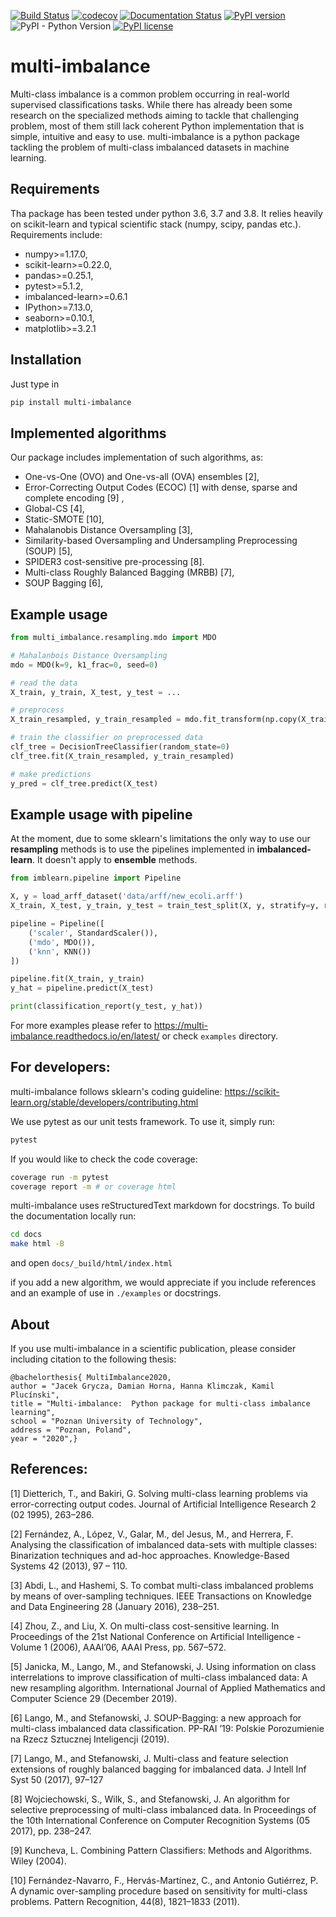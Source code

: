 [![Build Status](https://travis-ci.org/damian-horna/multi-imbalance.svg?branch=master)](https://travis-ci.org/damian-horna/multi-imbalance)
[![codecov](https://codecov.io/gh/damian-horna/multi-imbalance/branch/master/graph/badge.svg)](https://codecov.io/gh/damian-horna/multi-imbalance)
[![Documentation Status](https://readthedocs.org/projects/multi-imbalance/badge/?version=latest)](https://multi-imbalance.readthedocs.io/en/latest/?badge=latest)
[![PyPI version](https://badge.fury.io/py/multi-imbalance.svg)](https://badge.fury.io/py/multi-imbalance)
![PyPI - Python Version](https://img.shields.io/pypi/pyversions/multi-imbalance)
[![PyPI license](https://img.shields.io/pypi/l/ansicolortags.svg)](https://pypi.python.org/pypi/ansicolortags/)

# multi-imbalance
Multi-class imbalance is a common problem occurring in real-world supervised classifications tasks. While there has already been some research on the specialized methods aiming to tackle that challenging problem, most of them still lack coherent Python implementation that is simple, intuitive and easy to use.
multi-imbalance is a python package tackling the problem of multi-class imbalanced datasets in machine learning.
## Requirements
Tha package has been tested under python 3.6, 3.7 and 3.8. It relies heavily on scikit-learn and typical scientific stack (numpy, scipy, pandas etc.).
Requirements include:
* numpy>=1.17.0,
* scikit-learn>=0.22.0,
* pandas>=0.25.1,
* pytest>=5.1.2,
* imbalanced-learn>=0.6.1
* IPython>=7.13.0,
* seaborn>=0.10.1,
* matplotlib>=3.2.1


## Installation
Just type in
```bash
pip install multi-imbalance
```

## Implemented algorithms
Our package includes implementation of such algorithms, as: 
* One-vs-One (OVO) and One-vs-all (OVA) ensembles [2],
* Error-Correcting Output Codes (ECOC) [1] with dense, sparse and complete encoding [9] ,
* Global-CS [4],
* Static-SMOTE [10],
* Mahalanobis Distance Oversampling [3],
* Similarity-based Oversampling and Undersampling Preprocessing (SOUP) [5],
* SPIDER3 cost-sensitive pre-processing [8].
* Multi-class Roughly Balanced Bagging (MRBB) [7],
* SOUP Bagging [6],

## Example usage
```python
from multi_imbalance.resampling.mdo import MDO

# Mahalanbois Distance Oversampling
mdo = MDO(k=9, k1_frac=0, seed=0)

# read the data
X_train, y_train, X_test, y_test = ...

# preprocess
X_train_resampled, y_train_resampled = mdo.fit_transform(np.copy(X_train), np.copy(y_train))

# train the classifier on preprocessed data
clf_tree = DecisionTreeClassifier(random_state=0)
clf_tree.fit(X_train_resampled, y_train_resampled)

# make predictions
y_pred = clf_tree.predict(X_test)
```

## Example usage with pipeline
At the moment, due to some sklearn's limitations the only way to use our **resampling** methods is to use the pipelines 
implemented in **imbalanced-learn**. It doesn't apply to **ensemble** methods.
```python
from imblearn.pipeline import Pipeline

X, y = load_arff_dataset('data/arff/new_ecoli.arff')
X_train, X_test, y_train, y_test = train_test_split(X, y, stratify=y, random_state=42)

pipeline = Pipeline([
    ('scaler', StandardScaler()),
    ('mdo', MDO()),
    ('knn', KNN())
])

pipeline.fit(X_train, y_train)
y_hat = pipeline.predict(X_test)

print(classification_report(y_test, y_hat))
```

For more examples please refer to https://multi-imbalance.readthedocs.io/en/latest/ or check `examples` directory.

## For developers:
multi-imbalance follows sklearn's coding guideline: https://scikit-learn.org/stable/developers/contributing.html

We use pytest as our unit tests framework. To use it, simply run:
```bash
pytest
```

If you would like to check the code coverage:
```bash
coverage run -m pytest
coverage report -m # or coverage html
```

multi-imbalance uses reStructuredText markdown for docstrings. To build the documentation locally run:
```bash
cd docs
make html -B
```
and open `docs/_build/html/index.html`

if you add a new algorithm, we would appreciate if you include references and an example of use in `./examples` or docstrings.

## About
If you use multi-imbalance in a scientific publication, please consider including
citation to the following thesis:

```
@bachelorthesis{ MultiImbalance2020,
author = "Jacek Grycza, Damian Horna, Hanna Klimczak, Kamil Plucínski",
title = "Multi-imbalance:  Python package for multi-class imbalance learning",
school = "Poznan University of Technology",
address = "Poznan, Poland",
year = "2020",}
```

## References:

[1] Dietterich, T., and Bakiri, G. Solving multi-class learning problems via error-correcting output codes. Journal of Artificial Intelligence Research 2 (02 1995), 263–286.

[2] Fernández, A., López, V., Galar, M., del Jesus, M., and Herrera, F. Analysing the classification of imbalanced data-sets with multiple classes: Binarization techniques and ad-hoc approaches. Knowledge-Based Systems 42 (2013), 97 – 110.

[3] Abdi, L., and Hashemi, S. To combat multi-class imbalanced problems by means of over-sampling techniques. IEEE Transactions on Knowledge and Data Engineering 28 (January 2016), 238–251.

[4] Zhou, Z., and Liu, X. On multi-class cost-sensitive learning. In Proceedings of the 21st National Conference on Artificial Intelligence - Volume 1 (2006), AAAI’06, AAAI Press, pp. 567–572.

[5] Janicka, M., Lango, M., and Stefanowski, J. Using information on class interrelations to improve classification of multi-class imbalanced data: A new resampling algorithm. International Journal of Applied Mathematics and Computer Science 29 (December 2019).

[6] Lango, M., and Stefanowski, J. SOUP-Bagging: a new approach for multi-class imbalanced data classification. PP-RAI ’19: Polskie Porozumienie na Rzecz Sztucznej Inteligencji (2019).

[7] Lango, M., and Stefanowski, J. Multi-class and feature selection extensions of roughly balanced bagging for imbalanced data. J Intell Inf Syst 50 (2017), 97–127

[8] Wojciechowski, S., Wilk, S., and Stefanowski, J. An algorithm for selective preprocessing of multi-class imbalanced data. In Proceedings of the 10th International Conference on Computer Recognition Systems (05 2017), pp. 238–247.

[9] Kuncheva, L. Combining Pattern Classifiers: Methods and Algorithms. Wiley (2004).

[10] Fernández-Navarro, F., Hervás-Martínez, C., and Antonio Gutiérrez, P. A dynamic over-sampling procedure based on sensitivity for multi-class problems. Pattern Recognition, 44(8), 1821–1833 (2011).
